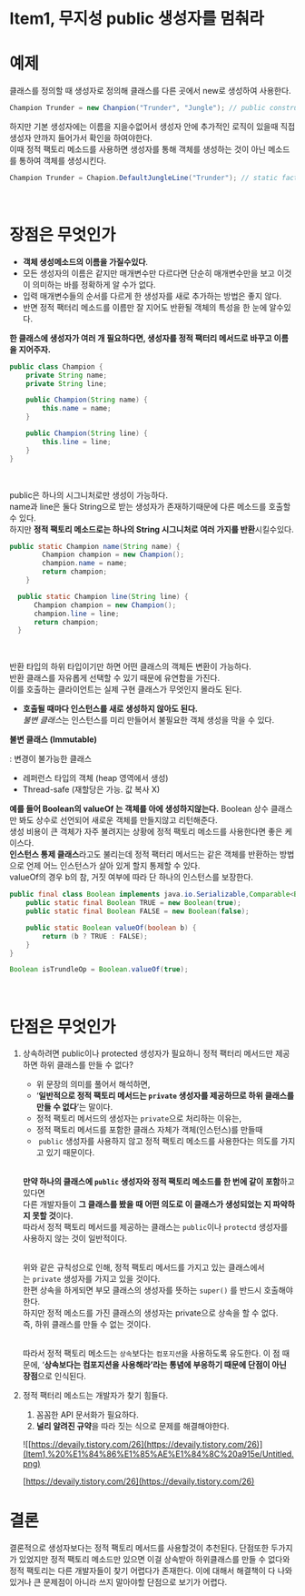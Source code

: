 # Item1, 무지성 public 생성자를 멈춰라

# 예제

클래스를 정의할 때 생성자로 정의해 클래스를 다른 곳에서 new로 생성하여 사용한다. 

```java
Champion Trunder = new Chanpion("Trunder", "Jungle"); // public constructor
```

하지만 기본 생성자에는 이름을 지을수없어서 생성자 안에 추가적인 로직이 있을때 직접 생성자 안까지 들어가서 확인을 하여야한다.   
이때 정적 팩토리 메소드를 사용하면 생성자를 통해 객체를 생성하는 것이 아닌 메소드를 통하여 객체를 생성시킨다.  

```java
Champion Trunder = Chapion.DefaultJungleLine("Trunder"); // static factory method 
```
<br>

# 장점은 무엇인가

- **객체 생성메소드의 이름을 가질수있다**.    
- 모든 생성자의 이름은 같지만 매개변수만 다르다면 단순히 매개변수만을 보고 이것이 의미하는 바를 정확하게 알 수가 없다.   
- 입력 매개변수들의 순서를 다르게 한 생성자를 새로 추가하는 방법은 좋지 않다.  
-  반면 정적 팩터리 메소드를 이름만 잘 지어도 반환될 객체의 특성을 한 눈에 알수있다.  

**한 클래스에 생성자가 여러 개 필요하다면, 생성자를 정적 팩터리 메서드로 바꾸고 이름을 지어주자.**

```java
public class Champion {
    private String name;
    private String line;

    public Champion(String name) {
        this.name = name;
    }

    public Champion(String line) {
        this.line = line;
    }
}
```
<br>

public은 하나의 시그니처로만 생성이 가능하다.  
name과 line은 둘다 String으로 받는 생성자가 존재하기때문에 다른 메소드를 호출할 수 있다.   
하지만 **정적 팩토리 메소드로는 하나의 String 시그니처로 여러 가지를 반환**시킬수있다.  

```java
public static Champion name(String name) {
        Champion champion = new Champion();
        champion.name = name;
        return champion;
    }

  public static Champion line(String line) {
      Champion champion = new Champion();
      champion.line = line;
      return champion;
  }
```
<br>

반환 타입의 하위 타입이기만 하면 어떤 클래스의 객체든 변환이 가능하다.   
반환 클래스를 자유롭게 선택할 수 있기 때문에 유연함을 가진다.   
이를 호출하는 클라이언트는 실제 구현 클래스가 무엇인지 몰라도 된다.   

- **호출될 때마다 인스턴스를 새로 생성하지 않아도 된다.**  
*불변 클래스*는 인스턴스를 미리 만들어서 불필요한 객체 생성을 막을 수 있다.  

**불변 클래스 (Immutable)**

: 변경이 불가능한 클래스  
- 레퍼런스 타입의 객체 (heap 영역에서 생성)  
- Thread-safe (재할당은 가능. 값 복사 X)  

**예를 들어 Boolean의 valueOf 는 객체를 아에 생성하지않는다.**
Boolean 상수 클래스만 봐도 상수로 선언되어 새로운 객체를 만들지않고 리턴해준다.    
생성 비용이 큰 객체가 자주 불려지는 상황에 정적 팩토리 메소드를 사용한다면 좋은 케이스다.  
**인스턴스 통제 클래스**라고도 불리는데 정적 팩터리 메서드는 같은 객체를 반환하는 방법으로 언제 어느 인스턴스가 살아 있게 할지 통제할 수 있다.  
valueOf의 경우 b의 참, 거짓 여부에 따라 단 하나의 인스턴스를 보장한다.  

```java
public final class Boolean implements java.io.Serializable,Comparable<Boolean> {
    public static final Boolean TRUE = new Boolean(true);
    public static final Boolean FALSE = new Boolean(false);

    public static Boolean valueOf(boolean b) {
        return (b ? TRUE : FALSE);
    }
}

Boolean isTrundleOp = Boolean.valueOf(true);
```
<br>

# 단점은 무엇인가

1. 상속하려면 public이나 protected 생성자가 필요하니 정적 팩터리 메서드만 제공하면 하위 클래스를 만들 수 없다?
    
    - 위 문장의 의미를 풀어서 해석하면,   
    - ‘**일반적으로 정적 팩토리 메서드는 `private` 생성자를 제공하므로 하위 클래스를 만들 수 없다**’는 말이다.   
    - 정적 팩토리 메서드의 생성자는 `private`으로 처리하는 이유는,   
    - 정적 팩토리 메서드를 포함한 클래스 자체가 객체(인스턴스)를 만들때   
    -  `public` 생성자를 사용하지 않고 정적 팩토리 메소드를 사용한다는 의도를 가지고 있기 때문이다.    
    <br>
    
    **만약 하나의 클래스에 `public` 생성자와 정적 팩토리 메소드를 한 번에 같이 포함**하고 있다면   
    다른 개발자들이 **그 클래스를 봤을 때 어떤 의도로 이 클래스가 생성되었는 지 파악하지 못할 것**이다.  
    따라서 정적 팩토리 메서드를 제공하는 클래스는 `public`이나 `protectd` 생성자를 사용하지 않는 것이 일반적이다.  
    <br>
    
    위와 같은 규칙성으로 인해, 정적 팩토리 메서드를 가지고 있는 클래스에서는 `private` 생성자를 가지고 있을 것이다.   
    한편 상속을 하게되면 부모 클래스의 생성자를 뜻하는 `super()` 를 반드시 호출해야 한다.   
    하지만 정적 메소드를 가진 클래스의 생성자는 private으로 상속을 할 수 없다.   
    즉, 하위 클래스를 만들 수 없는 것이다.  
    <Br>
    
    따라서 정적 팩토리 메소드는 `상속`보다는 `컴포지션`을 사용하도록 유도한다. 
    이 점 때문에, ‘**상속보다는 컴포지션을 사용해라’라는 통념에 부응하기 때문에 단점이 아닌 장점**으로 인식된다.  
    
2. 정적 팩터리 메소드는 개발자가 찾기 힘들다.   
    1. 꼼꼼한 API 문서화가 필요하다.   
    2. **널리 알려진 규약**을 따라 짓는 식으로 문제를 해결해야한다.  
    
    ![[https://devaily.tistory.com/26](https://devaily.tistory.com/26)](Item1,%20%E1%84%86%E1%85%AE%E1%84%8C%20a915e/Untitled.png)
    
    [https://devaily.tistory.com/26](https://devaily.tistory.com/26)
    

# 결론

결론적으로 생성자보다는 정적 팩토리 메서드를 사용할것이 추천된다. 단점또한 두가지가 있었지만 정적 팩토리 메소드만 있으면 이걸 상속받아 하위클래스를 만들 수 없다와 정적 팩토리는 다른 개발자들이 찾기 어렵다가 존재한다. 이에 대해서 해결책이 다 나와 있거나 큰 문제점이 아니라 쓰지 말아야할 단점으로 보기가 어렵다.
